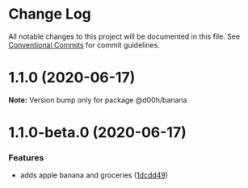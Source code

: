 # Change Log

All notable changes to this project will be documented in this file.
See [Conventional Commits](https://conventionalcommits.org) for commit guidelines.

# 1.1.0 (2020-06-17)

**Note:** Version bump only for package @d00h/banana





# 1.1.0-beta.0 (2020-06-17)


### Features

* adds apple banana and groceries ([1dcdd49](https://github.com/nachiketmistry/monorepo-demo/commit/1dcdd49707205a9aac5bc17157c6abf7fc0ee68b))
